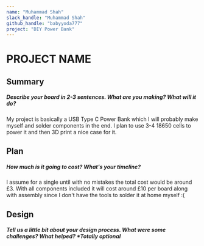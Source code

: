 ```yaml
---
name: "Muhammad Shah"
slack_handle: "Muhammad Shah"
github_handle: "babyyoda777"
project: "DIY Power Bank"
---
```


# PROJECT NAME
## Summary
##### Describe your board in 2-3 sentences. What are you making? What will it do?
My project is basically a USB Type C Power Bank which I will probably make myself and solder components in the end. I plan to use 3-4 18650 cells to power it and then 3D print a nice case for it.

## Plan
##### How much is it going to cost? What's your timeline?
I assume for a single until with no mistakes the total cost would be around £3. With all components included it will cost around £10 per board along with assembly since I don't have the tools to solder it at home myself :(

## Design
##### Tell us a little bit about your design process. What were some challenges? What helped? ***Totally optional**
